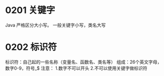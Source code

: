 # 0201 关键字
Java 严格区分大小写。
一般关键字小写，类名大写
# 0202 标识符
标识符：自己起的一些名称（变量名、函数名、类名等）
组成：26个英文字母，数字0-9，符号_$
注意：
1.数字不可以开头
2.不可以使用关键字做标识符